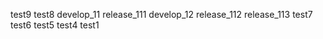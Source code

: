 test9
test8
develop_11
release_111
develop_12
release_112
release_113
test7
test6
test5
test4
test1
